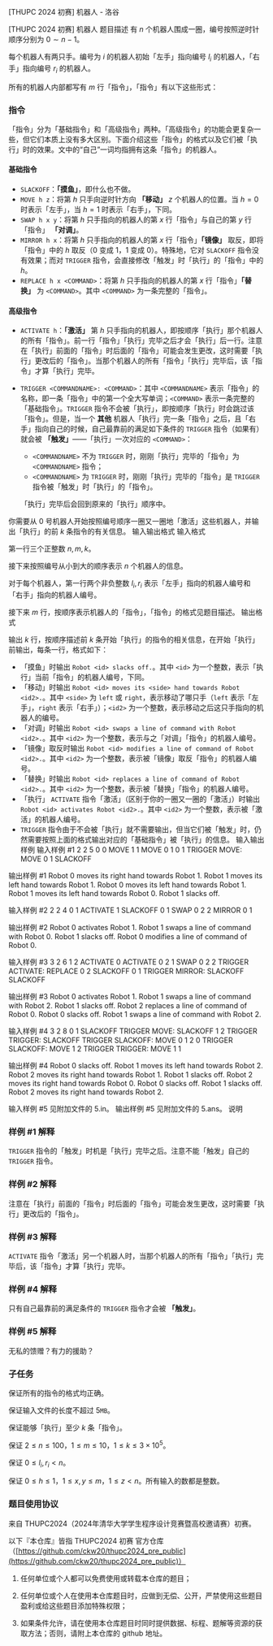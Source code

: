 



[THUPC 2024 初赛] 机器人 - 洛谷














[THUPC 2024 初赛] 机器人
题目描述
有 $n$ 个机器人围成一圈，编号按照逆时针顺序分别为 $0\sim n-1$。

每个机器人有两只手。编号为 $i$ 的机器人初始「左手」指向编号 $l_i$ 的机器人，「右手」指向编号 $r_i$ 的机器人。

所有的机器人内部都写有 $m$ 行「指令」，「指令」有以下这些形式：

### 指令

「指令」分为「基础指令」和「高级指令」两种。「高级指令」的功能会更复杂一些，但它们本质上没有多大区别。下面介绍这些「指令」的格式以及它们被「执行」时的效果。文中的“自己”一词均指拥有这条「指令」的机器人。

#### 基础指令

- `SLACKOFF`：**「摸鱼」**，即什么也不做。
- `MOVE h z`：将第 $h$ 只手向逆时针方向 **「移动」** $z$ 个机器人的位置。当 $h=0$ 时表示「左手」，当 $h=1$ 时表示「右手」，下同。
- `SWAP h x y`：将第 $h$ 只手指向的机器人的第 $x$ 行「指令」与自己的第 $y$ 行「指令」 **「对调」**。
- `MIRROR h x`：将第 $h$ 只手指向的机器人的第 $x$ 行「指令」**「镜像」** 取反，即将「指令」中的 $h$ 取反（$0$ 变成 $1$，$1$ 变成 $0$）。特殊地，它对 `SLACKOFF` 指令没有效果；而对 `TRIGGER` 指令，会直接修改「触发」时「执行」的「指令」中的 $h$。
- `REPLACE h x <COMMAND>`：将第 $h$ 只手指向的机器人的第 $x$ 行「指令」**「替换」** 为 `<COMMAND>`。其中 `<COMMAND>` 为一条完整的「指令」。

#### 高级指令 

- `ACTIVATE h`：**「激活」** 第 $h$ 只手指向的机器人，即按顺序「执行」那个机器人的所有「指令」。前一行「指令」「执行」完毕之后才会「执行」后一行。注意在「执行」前面的「指令」时后面的「指令」可能会发生更改，这时需要「执行」更改后的「指令」。当那个机器人的所有「指令」「执行」完毕后，该「指令」才算「执行」完毕。

- `TRIGGER <COMMANDNAME>: <COMMAND>`：其中 `<COMMANDNAME>` 表示「指令」的名称，即一条「指令」中的第一个全大写单词；`<COMMAND>` 表示一条完整的「基础指令」。`TRIGGER` 指令不会被「执行」，即按顺序「执行」时会跳过该「指令」。但是，当一个 **其他** 机器人「执行」完一条「指令」之后，且「右手」指向自己的时候，自己最靠前的满足如下条件的 `TRIGGER` 指令（如果有）就会被 **「触发」**——「执行」一次对应的 `<COMMAND>`：

  - `<COMMANDNAME>` 不为 `TRIGGER` 时，刚刚「执行」完毕的「指令」为 `<COMMANDNAME>` 指令；
  - `<COMMANDNAME>` 为 `TRIGGER` 时，刚刚「执行」完毕的「指令」是 `TRIGGER` 指令被「触发」时「执行」的「指令」。

  「执行」完毕后会回到原来的「执行」顺序中。

你需要从 $0$ 号机器人开始按照编号顺序一圈又一圈地「激活」这些机器人，并输出「执行」的前 $k$ 条指令的有关信息。
输入输出格式
输入格式

第一行三个正整数 $n,m,k$。

接下来按照编号从小到大的顺序表示 $n$ 个机器人的信息。

对于每个机器人，第一行两个非负整数 $l_i,r_i$ 表示「左手」指向的机器人编号和「右手」指向的机器人编号。

接下来 $m$ 行，按顺序表示机器人的「指令」，「指令」的格式见题目描述。
输出格式

输出 $k$ 行，按顺序描述前 $k$ 条开始「执行」的指令的相关信息，在开始「执行」前输出，每条一行，格式如下：

- 「摸鱼」时输出 `Robot <id> slacks off.`。其中 `<id>` 为一个整数，表示「执行」当前「指令」的机器人编号，下同。
- 「移动」时输出 `Robot <id> moves its <side> hand towards Robot <id2>.`。其中 `<side>` 为 `left` 或 `right`，表示移动了哪只手（`left` 表示「左手」，`right` 表示「右手」）；`<id2>` 为一个整数，表示移动之后这只手指向的机器人的编号。
- 「对调」时输出 `Robot <id> swaps a line of command with Robot <id2>.`。其中 `<id2>` 为一个整数，表示与之「对调」「指令」的机器人编号。
- 「镜像」取反时输出 `Robot <id> modifies a line of command of Robot <id2>.`。其中 `<id2>` 为一个整数，表示被「镜像」取反「指令」的机器人编号。
- 「替换」时输出 `Robot <id> replaces a line of command of Robot <id2>.`。其中 `<id2>` 为一个整数，表示被「替换」「指令」的机器人编号。
- 「执行」 `ACTIVATE` 指令「激活」（区别于你的一圈又一圈的「激活」）时输出 `Robot <id> activates Robot <id2>.`。其中  `<id2>` 为一个整数，表示被「激活」的机器人编号。
- `TRIGGER` 指令由于不会被「执行」就不需要输出，但当它们被「触发」时，仍然需要按照上面的格式输出对应的「基础指令」被「执行」的信息。
输入输出样例
输入样例 #1
2 2 5
0 0
MOVE 1 1
MOVE 0 1
0 1
TRIGGER MOVE: MOVE 0 1
SLACKOFF

输出样例 #1
Robot 0 moves its right hand towards Robot 1.
Robot 1 moves its left hand towards Robot 1.
Robot 0 moves its left hand towards Robot 1.
Robot 1 moves its left hand towards Robot 0.
Robot 1 slacks off.

输入样例 #2
2 2 4
0 1
ACTIVATE 1
SLACKOFF
0 1
SWAP 0 2 2
MIRROR 0 1

输出样例 #2
Robot 0 activates Robot 1.
Robot 1 swaps a line of command with Robot 0.
Robot 1 slacks off.
Robot 0 modifies a line of command of Robot 0.

输入样例 #3
3 2 6
1 2
ACTIVATE 0
ACTIVATE 0
2 1
SWAP 0 2 2
TRIGGER ACTIVATE: REPLACE 0 2 SLACKOFF
0 1
TRIGGER MIRROR: SLACKOFF
SLACKOFF

输出样例 #3
Robot 0 activates Robot 1.
Robot 1 swaps a line of command with Robot 2.
Robot 1 slacks off.
Robot 2 replaces a line of command of Robot 0.
Robot 0 slacks off.
Robot 1 swaps a line of command with Robot 2.

输入样例 #4
3 2 8
0 1
SLACKOFF
TRIGGER MOVE: SLACKOFF
1 2
TRIGGER TRIGGER: SLACKOFF
TRIGGER SLACKOFF: MOVE 0 1
2 0
TRIGGER SLACKOFF: MOVE 1 2
TRIGGER TRIGGER: MOVE 1 1

输出样例 #4
Robot 0 slacks off.
Robot 1 moves its left hand towards Robot 2.
Robot 2 moves its right hand towards Robot 1.
Robot 1 slacks off.
Robot 2 moves its right hand towards Robot 0.
Robot 0 slacks off.
Robot 1 slacks off.
Robot 2 moves its right hand towards Robot 2.

输入样例 #5
见附加文件的 5.in。
输出样例 #5
见附加文件的 5.ans。
说明
### 样例 \#1 解释

`TRIGGER` 指令的「触发」时机是「执行」完毕之后。注意不能「触发」自己的 `TRIGGER` 指令。

### 样例 \#2 解释

注意在「执行」前面的「指令」时后面的「指令」可能会发生更改，这时需要「执行」更改后的「指令」。

### 样例 \#3 解释

`ACTIVATE` 指令「激活」另一个机器人时，当那个机器人的所有「指令」「执行」完毕后，该「指令」才算「执行」完毕。

### 样例 \#4 解释

只有自己最靠前的满足条件的 `TRIGGER` 指令才会被 **「触发」**。

### 样例 \#5 解释

无私的馈赠？有力的援助？

### 子任务

保证所有的指令的格式均正确。

保证输入文件的长度不超过 $5\mathtt{MB}$。

保证能够「执行」至少 $k$ 条「指令」。

保证 $2\le n\le 100$，$1\le m \le 10$，$1\le k \le 3\times 10^5$。

保证 $0\le l_i,r_i<n$。

保证 $0\le h \le 1$，$1\le x,y \le m$，$1\le z<n$。所有输入的数都是整数。

### 题目使用协议

来自 THUPC2024（2024年清华大学学生程序设计竞赛暨高校邀请赛）初赛。

以下『本仓库』皆指 THUPC2024 初赛 官方仓库（[https://github.com/ckw20/thupc2024_pre_public](https://github.com/ckw20/thupc2024_pre_public)）

1. 任何单位或个人都可以免费使用或转载本仓库的题目；

2. 任何单位或个人在使用本仓库题目时，应做到无偿、公开，严禁使用这些题目盈利或给这些题目添加特殊权限；

3. 如果条件允许，请在使用本仓库题目时同时提供数据、标程、题解等资源的获取方法；否则，请附上本仓库的 github 地址。







